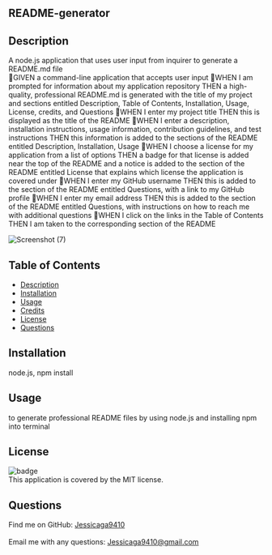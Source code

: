 
  ## README-generator

## Description
 A node.js application that uses user input from inquirer to generate a README.md file <br />
🔆GIVEN a command-line application that accepts user input
🔆WHEN I am prompted for information about my application repository 
THEN a high-quality, professional README.md is generated with the title of my project and sections entitled Description, Table of Contents, Installation, Usage, License, credits, and Questions 
🔆WHEN I enter my project title THEN this is displayed as the title of the README 
🔆WHEN I enter a description, installation instructions, usage information, contribution guidelines, and test instructions THEN this information is added to the sections of the README entitled Description, Installation, Usage 
🔆WHEN I choose a license for my application from a list of options THEN a badge for that license is added near the top of the README and a notice is added to the section of the README entitled License that explains which license the application is covered under 
🔆WHEN I enter my GitHub username THEN this is added to the section of the README entitled Questions, with a link to my GitHub profile 
🔆WHEN I enter my email address THEN this is added to the section of the README entitled Questions, with instructions on how to reach me with additional questions 
🔆WHEN I click on the links in the Table of Contents THEN I am taken to the corresponding section of the README

 ![Screenshot (7)](https://user-images.githubusercontent.com/87554644/137416293-40f7e3d8-1da0-4cb5-807d-71cf8db8ea81.png)
## Table of Contents

- [Description](#description)
- [Installation](#installation)
- [Usage](#usage)
- [Credits](#credits)
- [License](#license)
- [Questions](#questions)



## Installation
 node.js, npm install
## Usage
to generate professional README files by using node.js and installing npm into terminal 
## License
![badge](https://img.shields.io/badge/license-MIT-ff69b4)
<br />
This application is covered by the MIT license. 

## Questions
Find me on GitHub: [Jessicaga9410](https://github.com/Jessicaga9410)<br />
<br />
Email me with any questions: Jessicaga9410@gmail.com<br /><br />

